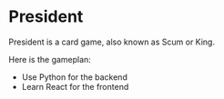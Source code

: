 # President
President is a card game, also known as Scum or King.

Here is the gameplan:
* Use Python for the backend
* Learn React for the frontend
